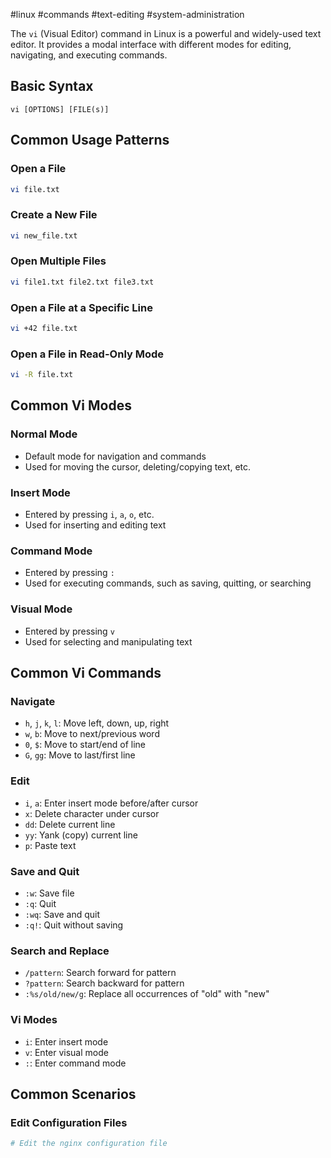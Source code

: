 #linux #commands #text-editing #system-administration

The `vi` (Visual Editor) command in Linux is a powerful and widely-used text editor. It provides a modal interface with different modes for editing, navigating, and executing commands.

## Basic Syntax
```
vi [OPTIONS] [FILE(s)]
```

## Common Usage Patterns

### Open a File
```bash
vi file.txt
```

### Create a New File
```bash
vi new_file.txt
```

### Open Multiple Files
```bash
vi file1.txt file2.txt file3.txt
```

### Open a File at a Specific Line
```bash
vi +42 file.txt
```

### Open a File in Read-Only Mode
```bash
vi -R file.txt
```

## Common Vi Modes

### Normal Mode
- Default mode for navigation and commands
- Used for moving the cursor, deleting/copying text, etc.

### Insert Mode
- Entered by pressing `i`, `a`, `o`, etc.
- Used for inserting and editing text

### Command Mode
- Entered by pressing `:` 
- Used for executing commands, such as saving, quitting, or searching

### Visual Mode
- Entered by pressing `v`
- Used for selecting and manipulating text

## Common Vi Commands

### Navigate
- `h`, `j`, `k`, `l`: Move left, down, up, right
- `w`, `b`: Move to next/previous word
- `0`, `$`: Move to start/end of line
- `G`, `gg`: Move to last/first line

### Edit
- `i`, `a`: Enter insert mode before/after cursor
- `x`: Delete character under cursor
- `dd`: Delete current line
- `yy`: Yank (copy) current line
- `p`: Paste text

### Save and Quit
- `:w`: Save file
- `:q`: Quit
- `:wq`: Save and quit
- `:q!`: Quit without saving

### Search and Replace
- `/pattern`: Search forward for pattern
- `?pattern`: Search backward for pattern
- `:%s/old/new/g`: Replace all occurrences of "old" with "new"

### Vi Modes
- `i`: Enter insert mode
- `v`: Enter visual mode
- `:`: Enter command mode

## Common Scenarios

### Edit Configuration Files
```bash
# Edit the nginx configuration file